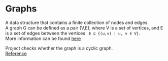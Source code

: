 #   Graphs
A data structure that contains a finite collection of nodes and edges.<br>
A graph G can be defined as a pair (V,E), where V is a set of vertices, and E is a set of edges between the vertices ``` E ⊆ {(u,v) | u, v ∈ V}.```<br>
More information can be found [here](https://en.wikipedia.org/wiki/Graph_(abstract_data_type))

Project checks whether the graph is a cyclic graph.<br>
[Reference](https://goalkicker.com/AlgorithmsBook/)
